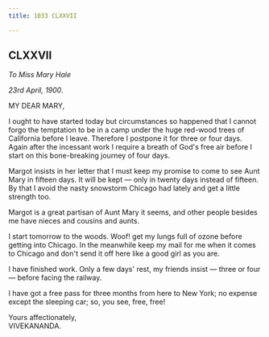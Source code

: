 ```yaml
---
title: 1033 CLXXVII

---
```

  

  


## CLXXVII

*To Miss Mary Hale*

*23rd April, 1900*.

MY DEAR MARY,

I ought to have started today but circumstances so happened that I
cannot forgo the temptation to be in a camp under the huge red-wood
trees of California before I leave. Therefore I postpone it for three or
four days. Again after the incessant work I require a breath of God's
free air before I start on this bone-breaking journey of four days.

Margot insists in her letter that I must keep my promise to come to see
Aunt Mary in fifteen days. It will be kept — only in twenty days instead
of fifteen. By that I avoid the nasty snowstorm Chicago had lately and
get a little strength too.

Margot is a great partisan of Aunt Mary it seems, and other people
besides me have nieces and cousins and aunts.

I start tomorrow to the woods. Woof! get my lungs full of ozone before
getting into Chicago. In the meanwhile keep my mail for me when it comes
to Chicago and don't send it off here like a good girl as you are.

I have finished work. Only a few days' rest, my friends insist — three
or four — before facing the railway.

I have got a free pass for three months from here to New York; no
expense except the sleeping car; so, you see, free, free!

Yours affectionately,  
VIVEKANANDA.